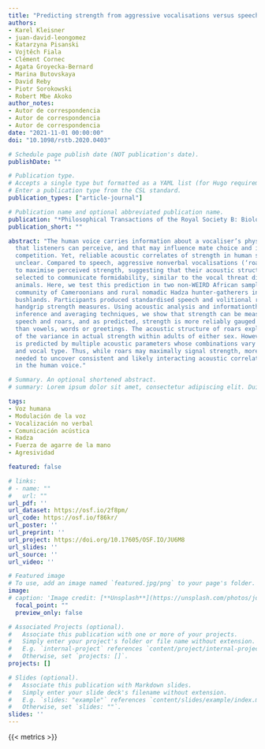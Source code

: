 ```yaml
---
title: "Predicting strength from aggressive vocalisations versus speech in African bushland and urban communities"
authors:
- Karel Kleisner
- juan-david-leongomez
- Katarzyna Pisanski
- Vojtěch Fiala
- Clément Cornec
- Agata Groyecka-Bernard
- Marina Butovskaya
- David Reby
- Piotr Sorokowski
- Robert Mbe Akoko
author_notes:
- Autor de correspondencia
- Autor de correspondencia
- Autor de correspondencia
date: "2021-11-01 00:00:00"
doi: "10.1098/rstb.2020.0403"

# Schedule page publish date (NOT publication's date).
publishDate: ""

# Publication type.
# Accepts a single type but formatted as a YAML list (for Hugo requirements).
# Enter a publication type from the CSL standard.
publication_types: ["article-journal"]

# Publication name and optional abbreviated publication name.
publication: "*Philosophical Transactions of the Royal Society B: Biological Sciences, 376*(1840), 20200403"
publication_short: ""

abstract: "The human voice carries information about a vocaliser’s physical strength
  that listeners can perceive, and that may influence mate choice and intrasexual
  competition. Yet, reliable acoustic correlates of strength in human speech remain
  unclear. Compared to speech, aggressive nonverbal vocalisations (‘roars’) may function
  to maximise perceived strength, suggesting that their acoustic structure has been
  selected to communicate formidability, similar to the vocal threat displays of other
  animals. Here, we test this prediction in two non-WEIRD African samples: an urban
  community of Cameroonians and rural nomadic Hadza hunter-gatherers in the Tanzanian
  bushlands. Participants produced standardised speech and volitional roars and provided
  handgrip strength measures. Using acoustic analysis and informationtheoretic multi-model
  inference and averaging techniques, we show that strength can be measured from both
  speech and roars, and as predicted, strength is more reliably gauged from roars
  than vowels, words or greetings. The acoustic structure of roars explains 40-70%
  of the variance in actual strength within adults of either sex. However, strength
  is predicted by multiple acoustic parameters whose combinations vary by sex, sample
  and vocal type. Thus, while roars may maximally signal strength, more research is
  needed to uncover consistent and likely interacting acoustic correlates of strength
  in the human voice."

# Summary. An optional shortened abstract.
# summary: Lorem ipsum dolor sit amet, consectetur adipiscing elit. Duis posuere tellus ac convallis placerat.

tags:
- Voz humana
- Modulación de la voz
- Vocalización no verbal
- Comunicación acústica
- Hadza
- Fuerza de agarre de la mano
- Agresividad

featured: false

# links:
# - name: ""
#   url: ""
url_pdf: ''
url_dataset: https://osf.io/2f8pm/
url_code: https://osf.io/f86kr/
url_poster: ''
url_preprint: ''
url_project: https://doi.org/10.17605/OSF.IO/JU6M8
url_slides: ''
url_source: ''
url_video: ''

# Featured image
# To use, add an image named `featured.jpg/png` to your page's folder. 
image:
# caption: 'Image credit: [**Unsplash**](https://unsplash.com/photos/jdD8gXaTZsc)'
  focal_point: ""
  preview_only: false

# Associated Projects (optional).
#   Associate this publication with one or more of your projects.
#   Simply enter your project's folder or file name without extension.
#   E.g. `internal-project` references `content/project/internal-project/index.md`.
#   Otherwise, set `projects: []`.
projects: []

# Slides (optional).
#   Associate this publication with Markdown slides.
#   Simply enter your slide deck's filename without extension.
#   E.g. `slides: "example"` references `content/slides/example/index.md`.
#   Otherwise, set `slides: ""`.
slides: ''
---
```

{{< metrics >}}
